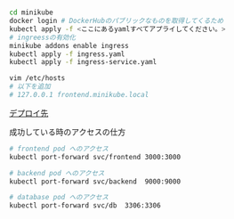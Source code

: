 # 


```sh
cd minikube
docker login # DockerHubのパブリックなものを取得してくるため
kubectl apply -f <ここにあるyamlすべてアプライしてください。>
# ingreessの有効化
minikube addons enable ingress
kubectl apply -f ingress.yaml
kubectl apply -f ingress-service.yaml

```
```sh
vim /etc/hosts
# 以下を追加
# 127.0.0.1 frontend.minikube.local
```

[デプロイ先](http://frontend.minikube.local)


成功している時のアクセスの仕方
```sh
# frontend pod へのアクセス
kubectl port-forward svc/frontend 3000:3000

# backend pod へのアクセス
kubectl port-forward svc/backend  9000:9000

# database pod へのアクセス
kubectl port-forward svc/db  3306:3306
```
